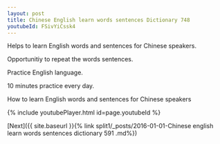 ```yaml
---
layout: post
title: Chinese English learn words sentences Dictionary 748 
youtubeId: FSivYiCssk4
---
```

 
 
Helps to learn English words and sentences for Chinese speakers.

Opportunitiy to repeat the words sentences. 

Practice English language. 
 
10 minutes practice every day. 
 
How to learn English words and sentences for Chinese speakers 
 
{% include youtubePlayer.html id=page.youtubeId %}
 
 
[Next]({{ site.baseurl }}{% link  split1/_posts/2016-01-01-Chinese english learn words sentences dictionary 591 .md%})
 

